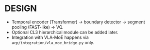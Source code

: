 # DESIGN
- Temporal encoder (Transformer) -> boundary detector -> segment pooling (FAST-like) -> VQ.
- Optional CL3 hierarchical module can be added later.
- Integration with VLA-MoE happens via `acp/integration/vla_moe_bridge.py` only.
